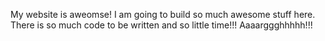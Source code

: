 My website is aweomse!  I am going to build so much awesome stuff here. There is so much code to be written and so little time!!! Aaaarggghhhhh!!! 